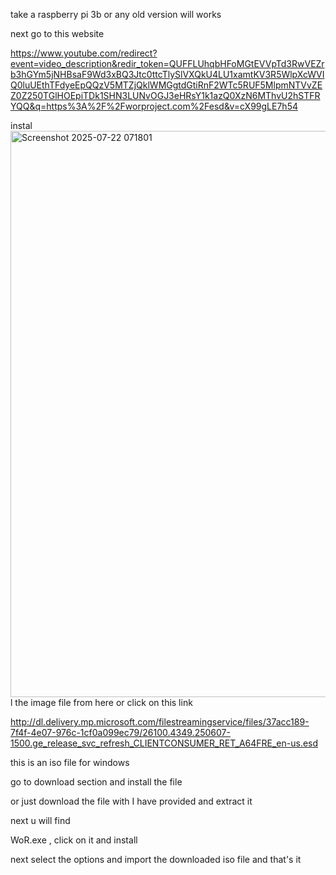 take a raspberry pi 3b or any old version will works 

next go to this website 

https://www.youtube.com/redirect?event=video_description&redir_token=QUFFLUhqbHFoMGtEVVpTd3RwVEZrb3hGYm5jNHBsaF9Wd3xBQ3Jtc0ttcTlySlVXQkU4LU1xamtKV3R5WlpXcWVIQ0luUEthTFdyeEpQQzV5MTZjQklWMGgtdGtiRnF2WTc5RUF5MlpmNTVvZEZ0Z250TGlHOEpiTDk1SHN3LUNvOGJ3eHRsY1k1azQ0XzN6MThvU2hSTFRYQQ&q=https%3A%2F%2Fworproject.com%2Fesd&v=cX99gLE7h54

instal<img width="1582" height="906" alt="Screenshot 2025-07-22 071801" src="https://github.com/user-attachments/assets/7b1a6d7a-5564-4057-9885-c6fddb52ff69" />
l the image file from here or click on this link 


http://dl.delivery.mp.microsoft.com/filestreamingservice/files/37acc189-7f4f-4e07-976c-1cf0a099ec79/26100.4349.250607-1500.ge_release_svc_refresh_CLIENTCONSUMER_RET_A64FRE_en-us.esd     

this is an iso file for windows 

go to download section and install the file 

or just download the file with I have provided and extract it 

next u will find 

WoR.exe ,   click on it and install 

next select the options and import the downloaded iso file and that's it 
